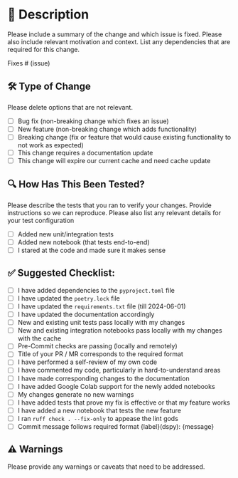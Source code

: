 # 📝 Description

Please include a summary of the change and which issue is fixed. Please also include relevant motivation and context. List any dependencies that are required for this change.

Fixes # (issue)

## 🛠 Type of Change

Please delete options that are not relevant.

- [ ] Bug fix (non-breaking change which fixes an issue)
- [ ] New feature (non-breaking change which adds functionality)
- [ ] Breaking change (fix or feature that would cause existing functionality to not work as expected)
- [ ] This change requires a documentation update
- [ ] This change will expire our current cache and need cache update

## 🔍 How Has This Been Tested?

Please describe the tests that you ran to verify your changes. Provide instructions so we can reproduce. Please also list any relevant details for your test configuration

- [ ] Added new unit/integration tests
- [ ] Added new notebook (that tests end-to-end)
- [ ] I stared at the code and made sure it makes sense

## ✅ Suggested Checklist:

- [ ] I have added dependencies to the `pyproject.toml` file
- [ ] I have updated the `poetry.lock` file
- [ ] I have updated the `requirements.txt` file (till 2024-06-01)
- [ ] I have updated the documentation accordingly
- [ ] New and existing unit tests pass locally with my changes
- [ ] New and existing integration notebooks pass locally with my changes with the cache
- [ ] Pre-Commit checks are passing (locally and remotely)
- [ ] Title of your PR / MR corresponds to the required format
- [ ] I have performed a self-review of my own code
- [ ] I have commented my code, particularly in hard-to-understand areas
- [ ] I have made corresponding changes to the documentation
- [ ] I have added Google Colab support for the newly added notebooks
- [ ] My changes generate no new warnings
- [ ] I have added tests that prove my fix is effective or that my feature works
- [ ] I have added a new notebook that tests the new feature
- [ ] I ran `ruff check . --fix-only` to appease the lint gods
- [ ] Commit message follows required format {label}(dspy): {message}

## ⚠️ Warnings

Please provide any warnings or caveats that need to be addressed.
